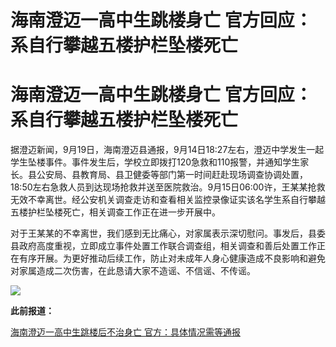 # 海南澄迈一高中生跳楼身亡 官方回应：系自行攀越五楼护栏坠楼死亡

# 海南澄迈一高中生跳楼身亡 官方回应：系自行攀越五楼护栏坠楼死亡

据澄迈新闻，9月19日，海南澄迈县通报，9月14日18:27左右，澄迈中学发生一起学生坠楼事件。事件发生后，学校立即拨打120急救和110报警，并通知学生家长。县公安局、县教育局、县卫健委等部门第一时间赶赴现场调查协调处置，18:50左右急救人员到达现场抢救并送至医院救治。9月15日06:00许，王某某抢救无效不幸离世。经公安机关调查走访和查看相关监控录像证实该名学生系自行攀越五楼护栏坠楼死亡，相关调查工作正在进一步开展中。

对于王某某的不幸离世，我们感到无比痛心，对家属表示深切慰问。事发后，县委县政府高度重视，立即成立事件处置工作联合调查组，相关调查和善后处置工作正在有序开展。为更好推动后续工作，防止对未成年人身心健康造成不良影响和避免对家属造成二次伤害，在此恳请大家不造谣、不信谣、不传谣。

![](https://inews.gtimg.com/om_bt/OOMJWujhM9qDqwhv7gycfJ5TEXVzLVD1Zi3G_TVQq6mkQAA/1000)

**此前报道：**

[海南澄迈一高中生跳楼后不治身亡 官方：具体情况需等通报](https://new.qq.com/rain/a/20230918A07R3Q00)

